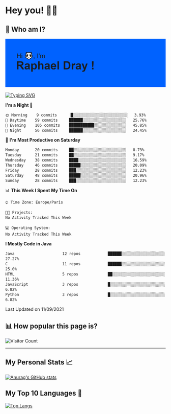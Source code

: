 # **Hey you! 👋🏼**

## **🔎 Who am I?**

<img src="https://github.com/MrrRaph/MrrRaph/blob/master/header.png?raw=true">

[![Typing SVG](https://readme-typing-svg.herokuapp.com?font=glory&size=23&multiline=true&height=65&lines=CyberSecurity+Engineer+%F0%9F%92%BB;Freelance+Fullstack+Developer)](https://git.io/typing-svg)

<!--START_SECTION:waka-->
**I'm a Night 🦉** 

```text
🌞 Morning    9 commits      █░░░░░░░░░░░░░░░░░░░░░░░░   3.93% 
🌆 Daytime    59 commits     ██████░░░░░░░░░░░░░░░░░░░   25.76% 
🌃 Evening    105 commits    ███████████░░░░░░░░░░░░░░   45.85% 
🌙 Night      56 commits     ██████░░░░░░░░░░░░░░░░░░░   24.45%

```
📅 **I'm Most Productive on Saturday** 

```text
Monday       20 commits     ██░░░░░░░░░░░░░░░░░░░░░░░   8.73% 
Tuesday      21 commits     ██░░░░░░░░░░░░░░░░░░░░░░░   9.17% 
Wednesday    38 commits     ████░░░░░░░░░░░░░░░░░░░░░   16.59% 
Thursday     46 commits     █████░░░░░░░░░░░░░░░░░░░░   20.09% 
Friday       28 commits     ███░░░░░░░░░░░░░░░░░░░░░░   12.23% 
Saturday     48 commits     █████░░░░░░░░░░░░░░░░░░░░   20.96% 
Sunday       28 commits     ███░░░░░░░░░░░░░░░░░░░░░░   12.23%

```


📊 **This Week I Spent My Time On** 

```text
⌚︎ Time Zone: Europe/Paris

🐱‍💻 Projects: 
No Activity Tracked This Week

💻 Operating System: 
No Activity Tracked This Week

```

**I Mostly Code in Java** 

```text
Java                     12 repos            ██████░░░░░░░░░░░░░░░░░░░   27.27% 
C                        11 repos            ██████░░░░░░░░░░░░░░░░░░░   25.0% 
HTML                     5 repos             ██░░░░░░░░░░░░░░░░░░░░░░░   11.36% 
JavaScript               3 repos             █░░░░░░░░░░░░░░░░░░░░░░░░   6.82% 
Python                   3 repos             █░░░░░░░░░░░░░░░░░░░░░░░░   6.82%

```



 Last Updated on 11/09/2021
<!--END_SECTION:waka-->

## **📊 How popular this page is?**

![Visitor Count](https://profile-counter.glitch.me/MrrRaph/count.svg)

---

## **My Personal Stats 📈**

[![Anurag's GitHub stats](https://github-readme-stats.vercel.app/api?username=mrrraph&count_private=true&show_icons=true&title_color=fff&text_color=fff&bg_color=30,36d1dc,904e95)](https://github.com/anuraghazra/github-readme-stats)

## **My Top 10 Languages 📣**

[![Top Langs](https://github-readme-stats.vercel.app/api/top-langs/?username=mrrraph&langs_count=10&layout=compact&hide=html,css&hide_title=true)](https://github.com/anuraghazra/github-readme-stats)

<!--START_SECTION:activity-->
<!--END_SECTION:activity-->